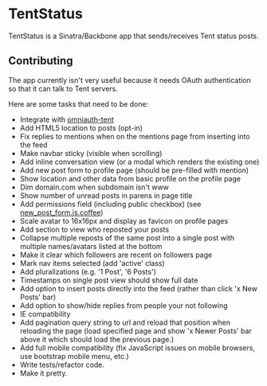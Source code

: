# TentStatus

TentStatus is a Sinatra/Backbone app that sends/receives Tent status posts.

## Contributing

The app currently isn't very useful because it needs OAuth authentication so
that it can talk to Tent servers.

Here are some tasks that need to be done:

- Integrate with [omniauth-tent](https://github.com/tent/omniauth-tent)
- Add HTML5 location to posts (opt-in)
- Fix replies to mentions when on the mentions page from inserting into the feed
- Make navbar sticky (visible when scrolling)
- Add inline conversation view (or a modal which renders the existing one)
- Add new post form to profile page (should be pre-filled with mention)
- Show location and other data from basic profile on the profile page
- Dim domain.com when subdomain isn't www
- Show number of unread posts in parens in page title
- Add permissions field (including public checkbox) (see [new_post_form.js.coffee](https://github.com/tent/tent-status/blob/master/assets/javascripts/views/new_post_form.js.coffee#L42-80))
- Scale avatar to 16x16px and display as favicon on profile pages
- Add section to view who reposted your posts
- Collapse multiple reposts of the same post into a single post with multiple names/avatars listed at the bottom
- Make it clear which followers are recent on followers page
- Mark nav items selected (add 'active' class)
- Add pluralizations (e.g. '1 Post', '6 Posts')
- Timestamps on single post view should show full date
- Add option to insert posts directly into the feed (rather than click 'x New Posts' bar)
- Add option to show/hide replies from people your not following
- IE compatibility
- Add pagination query string to url and reload that position when reloading the page (load specified page and show 'x Newer Posts' bar above it which should load the previous page.)
- Add full mobile compatibility (fix JavaScript issues on mobile browsers, use bootstrap mobile menu, etc.)
- Write tests/refactor code.
- Make it pretty.
